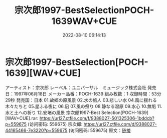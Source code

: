 ﻿---
title: 宗次郎1997-BestSelectionPOCH-1639WAV+CUE
date: 2022-08-10 06:14:13
categories: 古典音乐、新世纪、纯音雅乐
tags: 纯音雅乐
---
# 宗次郎1997-BestSelection[POCH-1639][WAV+CUE]

アーティスト：宗次郎
レーベル：ユニバーサル　ミュージック株式会社
発売日：1997年06月18日
メーカー品番：POCH-1639
組み枚数：1
収録時間：53分29秒
発売国：日本
01.故郷の原風景
02.水の旅人
03.悲しい水
04.風に揺れる木々たちと
05.星ふる夜に
06.凪
07.風の祭り
08.静なる湿原
09.水心
10.無垢
11.水と土への祈り
12.安堵の風景
宗次郎1997-Best
Selection[POCH-1639][WAV+CUE].rar: https://url27.ctfile.com/f/9388027-501325306-1bddcb?p=559675
(访问密码: 559675)
宗次郎: https://url27.ctfile.com/d/9388027-44165466-7e3220?p=559675
(访问密码: 559675)
原文：[链接](https://blog.sina.com.cn/s/blog_1647c7e7601030ysg.html)